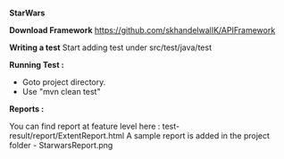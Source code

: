 **StarWars**

**Download Framework**
https://github.com/skhandelwalIK/APIFramework

**Writing a test**
Start adding test under src/test/java/test

**Running Test :**
* Goto project directory.
* Use "mvn clean test"

**Reports :**

You can find report at feature level here : test-result/report/ExtentReport.html
A sample report is added in the project folder - StarwarsReport.png
